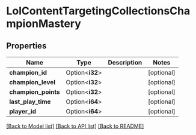 # LolContentTargetingCollectionsChampionMastery

## Properties

Name | Type | Description | Notes
------------ | ------------- | ------------- | -------------
**champion_id** | Option<**i32**> |  | [optional]
**champion_level** | Option<**i32**> |  | [optional]
**champion_points** | Option<**i32**> |  | [optional]
**last_play_time** | Option<**i64**> |  | [optional]
**player_id** | Option<**i64**> |  | [optional]

[[Back to Model list]](../README.md#documentation-for-models) [[Back to API list]](../README.md#documentation-for-api-endpoints) [[Back to README]](../README.md)


